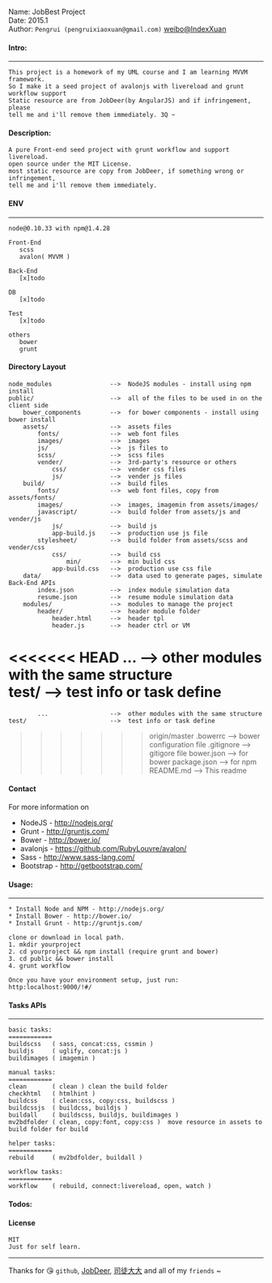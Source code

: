 Name:    JobBest Project   
Date:    2015.1  
Author:  `Pengrui (pengruixiaoxuan@gmail.com)` [weibo@IndexXuan](http://weibo.com/u/3180300392 "IndexXuan")  

#### Intro:
---------
    This project is a homework of my UML course and I am learning MVVM framework.
    So I make it a seed project of avalonjs with livereload and grunt workflow support
    Static resource are from JobDeer(by AngularJS) and if infringement,  please
    tell me and i'll remove them immediately. 3Q ~

#### Description:  
    A pure Front-end seed project with grunt workflow and support livereload.  
    open source under the MIT License.  
    most static resource are copy from JobDeer, if something wrong or infringement,  
    tell me and i'll remove them immediately.

#### ENV
---------
    node@0.10.33 with npm@1.4.28

    Front-End
       scss
       avalon( MVVM )

    Back-End
       [x]todo 

    DB
       [x]todo 
      
    Test
       [x]todo 

    others
       bower
       grunt  

#### Directory Layout

    node_modules                -->  NodeJS modules - install using npm install
    public/                     -->  all of the files to be used in on the client side
        bower_components        -->  for bower components - install using bower install
        assets/                 -->  assets files
            fonts/              -->  web font files
            images/             -->  images
            js/                 -->  js files to 
            scss/               -->  scss files
            vender/             -->  3rd-party's resource or others
                css/            -->  vender css files
                js/             -->  vender js files
        build/                  -->  build files
            fonts/              -->  web font files, copy from assets/fonts/
            images/             -->  images, imagemin from assets/images/
            javascript/         -->  build folder from assets/js and vender/js
                js/             -->  build js
                app-build.js    -->  production use js file
            stylesheet/         -->  build folder from assets/scss and vender/css
                css/            -->  build css
                    min/        -->  min build css
                app-build.css   -->  production use css file
        data/                   -->  data used to generate pages, simulate Back-End APIs
            index.json          -->  index module simulation data
            resume.json         -->  resume module simulation data
        modules/                -->  modules to manage the project
            header/             -->  header module folder
                header.html     -->  header tpl
                header.js       -->  header ctrl or VM
<<<<<<< HEAD
            ...                 -->  other modules with the same structure  
    test/                       -->  test info or task define
=======
            ...                 -->  other modules with the same structure
    test/                       -->  test info or task define  
>>>>>>> origin/master
    .bowerrc                     -->  bower configuration file
    .gitignore                   -->  gitigore file
    bower.json                   -->  for bower
    package.json                 -->  for npm
    README.md                    -->  This readme

#### Contact

For more information on

* NodeJS - http://nodejs.org/
* Grunt - http://gruntjs.com/
* Bower - http://bower.io/
* avalonjs - https://github.com/RubyLouvre/avalon/
* Sass - http://www.sass-lang.com/
* Bootstrap - http://getbootstrap.com/

#### Usage:  
---------

    * Install Node and NPM - http://nodejs.org/
    * Install Bower - http://bower.io/  
    * Install Grunt - http://gruntjs.com/  

    clone or download in local path.  
    1. mkdir yourproject  
    2. cd yourproject && npm install (require grunt and bower)  
    3. cd public && bower install  
    4. grunt workflow   
    
    Once you have your environment setup, just run: http:localhost:9000/!#/

#### Tasks APIs
---------
    basic tasks:
    ============
    buildscss   ( sass, concat:css, cssmin )  
    buildjs     ( uglify, concat:js )  
    buildimages ( imagemin )  

    manual tasks:
    ============
    clean       ( clean ) clean the build folder
    checkhtml   ( htmlhint )  
    buildcss    ( clean:css, copy:css, buildscss )  
    buildcssjs  ( buildcss, buildjs )  
    buildall    ( buildscss, buildjs, buildimages )  
    mv2bdfolder ( clean, copy:font, copy:css )  move resource in assets to build folder for build

    helper tasks:  
    ============
    rebuild     ( mv2bdfolder, buildall )  

    workflow tasks:  
    ============
    workflow    ( rebuild, connect:livereload, open, watch )   

#### Todos:  
    
#### License
    MIT     
    Just for self learn. 

---------
Thanks for :kissing_heart: `github`, [JobDeer](http://h5.jobdeer.com/app/list 'JobDeer'),  [司徒大大](http://www.cnblogs.com/rubylouvre/p/3181291.html "司徒正美, avalonjs作者") and all of my `friends` ~



